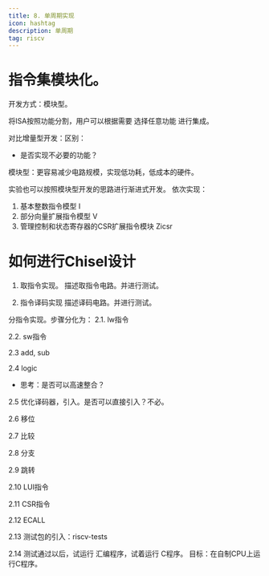 ```yaml
---
title: 8. 单周期实现
icon: hashtag
description: 单周期
tag: riscv
---
```


# 指令集模块化。

开发方式：模块型。

将ISA按照功能分割，用户可以根据需要 选择任意功能 进行集成。

对比增量型开发：区别：
- 是否实现不必要的功能？

模块型：更容易减少电路规模，实现低功耗，低成本的硬件。

实验也可以按照模块型开发的思路进行渐进式开发。
依次实现：
1. 基本整数指令模型 I 
2. 部分向量扩展指令模型 V 
3. 管理控制和状态寄存器的CSR扩展指令模块 Zicsr 


# 如何进行Chisel设计
1. 取指令实现。
描述取指令电路。并进行测试。

2. 指令译码实现 
描述译码电路。并进行测试。

分指令实现。步骤分化为：
2.1. lw指令 

2.2. sw指令

2.3 add, sub 

2.4 logic

- 思考：是否可以高速整合？

2.5 优化译码器，引入。是否可以直接引入？不必。

2.6 移位

2.7 比较 

2.8 分支 

2.9 跳转 

2.10 LUI指令 

2.11 CSR指令

2.12 ECALL 

2.13 测试包的引入：riscv-tests 

2.14 测试通过以后，试运行 汇编程序，试着运行 C程序。
目标：在自制CPU上运行C程序。




